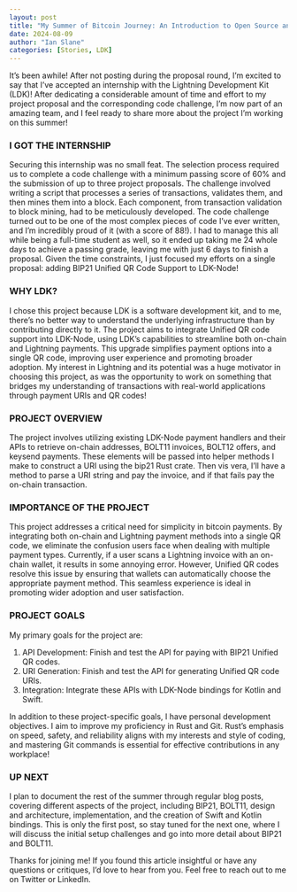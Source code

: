 ```yaml
---
layout: post
title: "My Summer of Bitcoin Journey: An Introduction to Open Source and LDK"
date: 2024-08-09
author: "Ian Slane"
categories: [Stories, LDK]
---
```


It’s been awhile! After not posting during the proposal round, I’m excited to say that I’ve accepted an internship with the Lightning Development Kit (LDK)! After dedicating a considerable amount of time and effort to my project proposal and the corresponding code challenge, I’m now part of an amazing team, and I feel ready to share more about the project I’m working on this summer!

### I GOT THE INTERNSHIP

Securing this internship was no small feat. The selection process required us to complete a code challenge with a minimum passing score of 60% and the submission of up to three project proposals. The challenge involved writing a script that processes a series of transactions, validates them, and then mines them into a block. Each component, from transaction validation to block mining, had to be meticulously developed. The code challenge turned out to be one of the most complex pieces of code I’ve ever written, and I’m incredibly proud of it (with a score of 88!). I had to manage this all while being a full-time student as well, so it ended up taking me 24 whole days to achieve a passing grade, leaving me with just 6 days to finish a proposal. Given the time constraints, I just focused my efforts on a single proposal: adding BIP21 Unified QR Code Support to LDK-Node!

### WHY LDK?

I chose this project because LDK is a software development kit, and to me, there’s no better way to understand the underlying infrastructure than by contributing directly to it. The project aims to integrate Unified QR code support into LDK-Node, using LDK’s capabilities to streamline both on-chain and Lightning payments. This upgrade simplifies payment options into a single QR code, improving user experience and promoting broader adoption. My interest in Lightning and its potential was a huge motivator in choosing this project, as was the opportunity to work on something that bridges my understanding of transactions with real-world applications through payment URIs and QR codes!

### PROJECT OVERVIEW

The project involves utilizing existing LDK-Node payment handlers and their APIs to retrieve on-chain addresses, BOLT11 invoices, BOLT12 offers, and keysend payments. These elements will be passed into helper methods I make to construct a URI using the bip21 Rust crate. Then vis vera, I’ll have a method to parse a URI string and pay the invoice, and if that fails pay the on-chain transaction.

### IMPORTANCE OF THE PROJECT

This project addresses a critical need for simplicity in bitcoin payments. By integrating both on-chain and Lightning payment methods into a single QR code, we eliminate the confusion users face when dealing with multiple payment types. Currently, if a user scans a Lightning invoice with an on-chain wallet, it results in some annoying error. However, Unified QR codes resolve this issue by ensuring that wallets can automatically choose the appropriate payment method. This seamless experience is ideal in promoting wider adoption and user satisfaction.

### PROJECT GOALS

My primary goals for the project are:

1.  API Development: Finish and test the API for paying with BIP21 Unified QR codes.
2.  URI Generation: Finish and test the API for generating Unified QR code URIs.
3.  Integration: Integrate these APIs with LDK-Node bindings for Kotlin and Swift.

In addition to these project-specific goals, I have personal development objectives. I aim to improve my proficiency in Rust and Git. Rust’s emphasis on speed, safety, and reliability aligns with my interests and style of coding, and mastering Git commands is essential for effective contributions in any workplace!

### UP NEXT

I plan to document the rest of the summer through regular blog posts, covering different aspects of the project, including BIP21, BOLT11, design and architecture, implementation, and the creation of Swift and Kotlin bindings. This is only the first post, so stay tuned for the next one, where I will discuss the initial setup challenges and go into more detail about BIP21 and BOLT11.

Thanks for joining me! If you found this article insightful or have any questions or critiques, I’d love to hear from you. Feel free to reach out to me on Twitter or LinkedIn.
